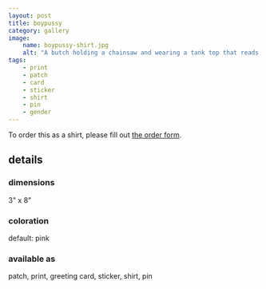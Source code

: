 ```yaml
---
layout: post
title: boypussy
category: gallery
image: 
    name: boypussy-shirt.jpg
    alt: "A butch holding a chainsaw and wearing a tank top that reads boypussy in pink Barbie font."
tags:
    - print
    - patch
    - card
    - sticker
    - shirt
    - pin
    - gender
---
```


To order this as a shirt, please fill out [the order form](https://form.jotform.com/232605838354056).

## details

### dimensions

3" x 8"

### coloration

default: pink

### available as

patch, print, greeting card, sticker, shirt, pin
